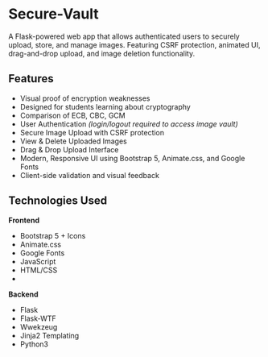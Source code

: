 # Secure-Vault

A Flask-powered web app that allows authenticated users to securely upload, store, and manage images. Featuring CSRF protection, animated UI, drag-and-drop upload, and image deletion functionality.
##  Features
- Visual proof of encryption weaknesses
- Designed for students learning about cryptography
- Comparison of ECB, CBC, GCM
- User Authentication *(login/logout required to access image vault)*
- Secure Image Upload with CSRF protection
- View & Delete Uploaded Images
- Drag & Drop Upload Interface
- Modern, Responsive UI using Bootstrap 5, Animate.css, and Google Fonts
- Client-side validation and visual feedback

##  Technologies Used

**Frontend**
- Bootstrap 5 + Icons
- Animate.css 
- Google Fonts 
- JavaScript 
- HTML/CSS
- 
**Backend**
- Flask
- Flask-WTF
- Wwekzeug
- Jinja2 Templating
- Python3
